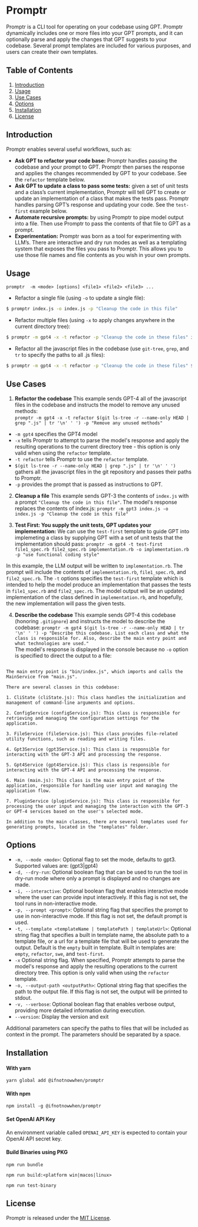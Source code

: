 # Promptr

Promptr is a CLI tool for operating on your codebase using GPT. Promptr dynamically includes one or more files into your GPT prompts, and it can optionally parse and apply the changes that GPT suggests to your codebase. Several prompt templates are included for various purposes, and users can create their own templates.

## Table of Contents
1. [Introduction](#introduction)
2. [Usage](#usage)
3. [Use Cases](#use-cases)
4. [Options](#options)
5. [Installation](#installation)
6. [License](#license)

## Introduction

Promptr enables several useful workflows, such as:

- __Ask GPT to refactor your code base:__ Promptr handles passing the codebase and your prompt to GPT. Promptr then parses the response and applies the changes recommended by GPT to your codebase. See the `refactor` template below.
- __Ask GPT to update a class to pass some tests:__ given a set of unit tests and a class’s current implementation, Promptr will tell GPT to create or update an implementation of a class that makes the tests pass. Promptr handles parsing GPT’s response and updating your code. See the `test-first` example below.
- __Automate recursive prompts:__ by using Promptr to pipe model output into a file. Then use Promptr to pass the contents of that file to GPT as a prompt.
- __Experimentation:__ Promptr was born as a tool for experimenting with LLM’s. There are interactive and dry run modes as well as a templating system that exposes the files you pass to Promptr. This allows you to use those file names and file contents as you wish in your own prompts.

## Usage

`promptr  -m <mode> [options] <file1> <file2> <file3> ...`


- Refactor a single file (using `-o` to update a single file):

```bash
$ promptr index.js -o index.js -p "Cleanup the code in this file"
```

- Refactor multiple files (using `-x` to apply changes anywhere in the current directory tree):

```bash
$ promptr -m gpt4 -x -t refactor -p "Cleanup the code in these files" index.js app.js 
```

- Refactor all the javascript files in the codebase (use `git-tree`, `grep`, and `tr` to specify the paths to all .js files):

```bash
$ promptr -m gpt4 -x -t refactor -p "Cleanup the code in these files" $(git ls-tree -r --name-only HEAD | grep ".js" | tr '\n' ' ')
```

## Use Cases

1. __Refactor the codebase__ 
This example sends GPT-4 all of the javascript files in the codebase and instructs the model to remove any unused methods: <br /> `promptr -m gpt4 -x -t refactor $(git ls-tree -r --name-only HEAD | grep ".js" | tr '\n' ' ') -p "Remove any unused methods"` <br />
- `-m gpt4` specifies the GPT4 model
- `-x` tells Promptr to attempt to parse the model's response and apply the resulting operations to the current directory tree - this option is only valid when using the `refactor` template.
- `-t refactor` tells Promptr to use the `refactor` template.
- `$(git ls-tree -r --name-only HEAD | grep ".js" | tr '\n' ' ')` gathers all the javascript files in the git repository and passes their paths to Promptr.
- `-p` provides the prompt that is passed as instructions to GPT.

2. __Cleanup a file__
This example sends GPT-3 the contents of `index.js` with a prompt `"Cleanup the code in this file"`. The model's response replaces the contents of index.js: 
`promptr -m gpt3 index.js -o index.js -p "Cleanup the code in this file"`


3. __Test First: You supply the unit tests, GPT updates your implementation:__ We can use the `test-first` template to guide GPT into implemeting a class by supplying GPT with a set of unit tests that the implementation should pass:
`
promptr -m gpt4 -t test-first file1_spec.rb file2_spec.rb implementation.rb -o implementation.rb -p "use functional coding style"
`

In this example, the LLM output will be written to `implementation.rb`. The prompt will include the contents of `implementation.rb`, `file1_spec.rb`, and `file2_spec.rb`. The `-t` options specifies the `test-first` template which is intended to help the model produce an implementation that passes the tests in `file1_spec.rb` and `file2_spec.rb`. The model output will be an updated implementation of the class defined in `implementation.rb`, and hopefully, the new implementation will pass the given tests.


4. __Describe the codebase__
This example sends GPT-4 this codebase (honoring `.gitignore`) and instructs the model to describe the codebase:
`promptr -m gpt4 $(git ls-tree -r --name-only HEAD | tr '\n' ' ') -p "Describe this codebase. List each class and what the class is responsible for. Also, describe the main entry point and what technologies are used."`<br />
The model's response is displayed in the console because no `-o` option is specified to direct the output to a file:
```This codebase is a command-line interface (CLI) tool called Promptr. It allows users to pass file contents through liquidjs templates and pass the resulting prompt to GPT-3 or GPT-4. The main technologies used in this codebase are Node.js, liquidjs, and the OpenAI API.

The main entry point is "bin/index.js", which imports and calls the MainService from "main.js".

There are several classes in this codebase:

1. CliState (cliState.js): This class handles the initialization and management of command-line arguments and options.

2. ConfigService (configService.js): This class is responsible for retrieving and managing the configuration settings for the application.

3. FileService (fileService.js): This class provides file-related utility functions, such as reading and writing files.

4. Gpt3Service (gpt3Service.js): This class is responsible for interacting with the GPT-3 API and processing the response.

5. Gpt4Service (gpt4Service.js): This class is responsible for interacting with the GPT-4 API and processing the response.

6. Main (main.js): This class is the main entry point of the application, responsible for handling user input and managing the application flow.

7. PluginService (pluginService.js): This class is responsible for processing the user input and managing the interaction with the GPT-3 or GPT-4 services based on the user's selected mode.

In addition to the main classes, there are several templates used for generating prompts, located in the "templates" folder.

```


## Options
- `-m, --mode <mode>`: Optional flag to set the mode, defaults to gpt3. Supported values are: (gpt3|gpt4)
- `-d, --dry-run`: Optional boolean flag that can be used to run the tool in dry-run mode where only a prompt is displayed and no changes are made.
- `-i, --interactive`: Optional boolean flag that enables interactive mode where the user can provide input interactively. If this flag is not set, the tool runs in non-interactive mode.
- `-p, --prompt <prompt>`: Optional string flag that specifies the prompt to use in non-interactive mode. If this flag is not set, the default prompt is used.
- `-t, --template <templateName | templatePath | templateUrl>`: Optional string flag that specifies a built in template name, the absolute path to a  template file, or a url for a template file that will be used to generate the output. Default is the `empty` built in template. Built in templates are: `empty`, `refactor`, `swe`, and `test-first`.
- `-x` Optional string flag. When specified, Promptr attempts to parse the model's response and apply the resulting operations to the current directory tree. This option is only valid when using the `refactor` template.
- `-o, --output-path <outputPath>`: Optional string flag that specifies the path to the output file. If this flag is not set, the output will be printed to stdout.
- `-v, --verbose`: Optional boolean flag that enables verbose output, providing more detailed information during execution.
- `--version`: Display the version and exit

Additional parameters can specify the paths to files that will be included as context in the prompt. The parameters should be separated by a space.

## Installation

#### With yarn
```
yarn global add @ifnotnowwhen/promptr
```

#### With npm
```
npm install -g @ifnotnowwhen/promptr
```

#### Set OpenAI API Key
An environment variable called `OPENAI_API_KEY` is expected to contain your OpenAI API secret key.

#### Build Binaries using PKG
```
npm run bundle
```
```
npm run build:<platform win|macos|linux>
```
```
npm run test-binary
```

## License

Promptr is released under the [MIT License](https://opensource.org/licenses/MIT).
